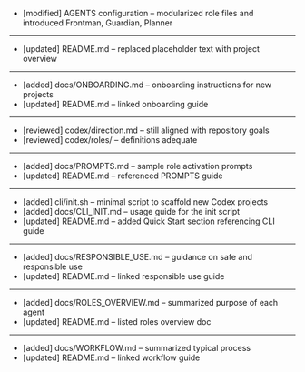 - [modified] AGENTS configuration – modularized role files and introduced Frontman, Guardian, Planner
---
- [updated] README.md – replaced placeholder text with project overview
--- 
- [added] docs/ONBOARDING.md – onboarding instructions for new projects
- [updated] README.md – linked onboarding guide
---
- [reviewed] codex/direction.md – still aligned with repository goals
- [reviewed] codex/roles/ – definitions adequate
---
- [added] docs/PROMPTS.md – sample role activation prompts
- [updated] README.md – referenced PROMPTS guide
---
- [added] cli/init.sh – minimal script to scaffold new Codex projects
- [added] docs/CLI_INIT.md – usage guide for the init script
- [updated] README.md – added Quick Start section referencing CLI guide
---
- [added] docs/RESPONSIBLE_USE.md – guidance on safe and responsible use
- [updated] README.md – linked responsible use guide
---
- [added] docs/ROLES_OVERVIEW.md – summarized purpose of each agent
- [updated] README.md – listed roles overview doc
---
- [added] docs/WORKFLOW.md – summarized typical process
- [updated] README.md – linked workflow guide
